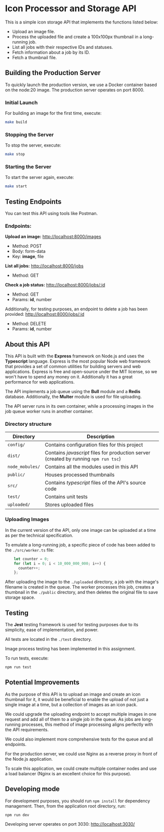 # Icon Processor and Storage API

This is a simple icon storage API that implements the functions listed below:

- Upload an image file.
- Process the uploaded file and create a 100x100px thumbnail in a long-running job.
- List all jobs with their respective IDs and statuses.
- Fetch information about a job by its ID.
- Fetch a thumbnail file.


## Building the Production Server

To quickly launch the production version, we use a Docker container based on the node:20 image. The production server operates on port 8000.


### Initial Launch

For building an image for the first time, execute:

```bash
make build
```


### Stopping the Server

To stop the server, execute:

```bash
make stop
```


### Starting the Server

To start the server again, execute:

```bash
make start
```

## Testing Endpoints

You can test this API using tools like Postman.

### Endpoints:

**Upload an image:** [http://localhost:8000/images](http://localhost:8000/images)

- Method: POST
- Body: form-data
- Key: **image**, file

**List all jobs:** [http://localhost:8000/jobs](http://localhost:8000/jobs)

- Method: GET

**Check a job status:** [http://localhost:8000/jobs/:id](http://localhost:8000/jobs/:id)

- Method: GET
- Params: **id**, number


Additionally, for testing purposes, an endpoint to delete a job has been provided:  [http://localhost:8000/jobs/:id](http://localhost:8000/jobs/:id)

- Method: DELETE
- Params: **id**, number




## About this API
This API is built with the **Express** framework on Node.js and uses the **Typescript** language. Express is the most popular Node web framework that provides a set of common utilities for building servers and web applications. Express is free and open-source under the MIT license, so we won't have to spend any money on it. Additionally it has a great performance for web applications.

The API implements a job queue using the **Bull** module and a **Redis** database. Additionally, the **Multer** module is used for file uploading.

The API server runs in its own container, while a processing images in the job queue worker runs in another container.



### Directory structure

| Directory | Description |
| ----------- | ----------- |
| `config/` | Contains configuration files for this project |
| `dist/` | Contains *javascript* files for production server (created by running `npm run tsc`) |
| `node_mobules/` | Contains all the modules used in this API |
| `public/` | Houses processed thumbnails |
| `src/` | Contains *typescript* files of the API's source code |
| `test/` | Contains unit tests |
| `uploaded/` | Stores uploaded files |


### Uploading Images

In the current version of the API, only one image can be uploaded at a time as per the technical specification.

To emulate a long-running job, a specific piece of code has been added to the `./src/worker.ts` file:

```javascript
    let counter = 0;
    for (let i = 0; i < 10_000_000_000; i++) {
      counter++;
    };
```

After uploading the image to the `./uploaded` directory, a job with the image's filename is created in the queue. The worker processes this job, creates a thumbnail in the `./public` directory, and then deletes the original file to save storage space.


## Testing

The **Jest** testing framework is used for testing purposes due to its simplicity, ease of implementation, and power.

All tests are located in the `./test` directory.

Image process testing has been implemented in this assignment.

To run tests, execute:

```bash
npm run test
```



## Potential Improvements

As the purpose of this API is to upload an image and create an icon thumbnail for it, it would be beneficial to enable the upload of not just a single image at a time, but a collection of images as an icon pack.

We could upgrade the uploading endpoint to accept multiple images in one request and add all of them to a single job in the queue. As jobs are long-running processes, this method of image processing aligns perfectly with the API requirements.

We could also implement more comprehensive tests for the queue and all endpoints.

For the production server, we could use Nginx as a reverse proxy in front of the Node.js application.

To scale this application, we could create multiple container nodes and use a load balancer (Nginx is an excellent choice for this purpose).


## Developing mode

For development purposes, you should run `npm install` for dependency management. Then, from the application root directory, run:

```bash
npm run dev
```
Developing server operates on port 3030: [http://localhost:3030/](http://localhost:3030/)


